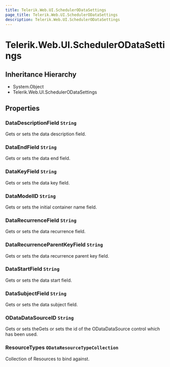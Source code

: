 ```yaml
---
title: Telerik.Web.UI.SchedulerODataSettings
page_title: Telerik.Web.UI.SchedulerODataSettings
description: Telerik.Web.UI.SchedulerODataSettings
---
```


# Telerik.Web.UI.SchedulerODataSettings

## Inheritance Hierarchy

* System.Object
* Telerik.Web.UI.SchedulerODataSettings

## Properties

###  DataDescriptionField `String`

Gets or sets the data description field.

###  DataEndField `String`

Gets or sets the data end field.

###  DataKeyField `String`

Gets or sets the data key field.

###  DataModelID `String`

Gets or sets the initial container name field.

###  DataRecurrenceField `String`

Gets or sets the data recurrence field.

###  DataRecurrenceParentKeyField `String`

Gets or sets the data recurrence parent key field.

###  DataStartField `String`

Gets or sets the data start field.

###  DataSubjectField `String`

Gets or sets the data subject field.

###  ODataDataSourceID `String`

Gets or sets theGets or sets the id of the ODataDataSource control which has been used.

###  ResourceTypes `ODataResourceTypeCollection`

Collection of Resources to bind against.

